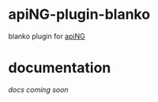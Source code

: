 # apiNG-plugin-blanko
blanko plugin for [apiNG](https://github.com/JohnnyTheTank/apiNG)

# documentation
_docs coming soon_